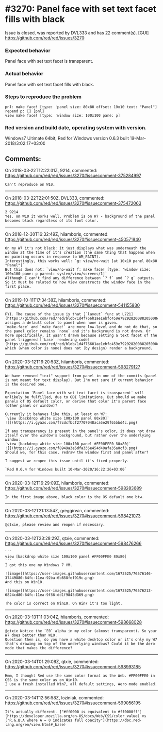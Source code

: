 
#3270: Panel face with set text facet fills with black
================================================================================
Issue is closed, was reported by DVL333 and has 22 comment(s).
[GUI]
<https://github.com/red/red/issues/3270>

### Expected behavior
Panel face with set text facet is transparent.
### Actual behavior
Panel face with set text facet fills with black.
### Steps to reproduce the problem
```
pnl: make face! [type: 'panel size: 80x80 offset: 10x10 text: "Panel"]
repend p: [] [pnl]
view make face! [type: 'window size: 100x100 pane: p]
```
### Red version and build date, operating system with version.
Windows7 Ultimate 64bit, Red for Windows version 0.6.3 built 19-Mar-2018/3:02:17+03:00


Comments:
--------------------------------------------------------------------------------

On 2018-03-22T12:22:01Z, 9214, commented:
<https://github.com/red/red/issues/3270#issuecomment-375284997>

    Can't reproduce on W10.

--------------------------------------------------------------------------------

On 2018-03-22T22:01:50Z, DVL333, commented:
<https://github.com/red/red/issues/3270#issuecomment-375472063>

    2 9214
    Yes, on W10 it works well. Problem is on W7 - background of the panel becomes black regardless of its font color.

--------------------------------------------------------------------------------

On 2018-12-30T16:32:49Z, hiiamboris, commented:
<https://github.com/red/red/issues/3270#issuecomment-450571840>

    On my W7 it's not black: it just displays what was underneath the window at the time of it's creation (the same thing that happens when no painting occurs in response to WM_PAINT).
    Interestingly, this works well: `g: view/no-wait [at 10x10 panel 80x80 "Panel"]`
    But this does not: `view/no-wait f: make face! [type: 'window size: 100x100 pane: p parent: system/view/screens/1]`
    Although I can't find any difference between `? f` and `? g` outputs. So it must be related to how View constructs the window face in the first place.

--------------------------------------------------------------------------------

On 2019-10-11T17:34:38Z, hiiamboris, commented:
<https://github.com/red/red/issues/3270#issuecomment-541155830>

    FYI. The cause of the issue is that [`layout` func at L721](https://github.com/red/red/blob/1d4f76601ae1ebfc459e79292820088205008c6f/modules/view/VID.red#L721) assigns a default color to panel when none is given. 
    `make-face` and `make face!` are more low-level and do not do that, so the panel color remains `none` and it's background is not drawn. Or more specifically, it wasn't drawn because setting a text facet of the panel triggered [`base` rendering code](https://github.com/red/red/blob/1d4f76601ae1ebfc459e79292820088205008c6f/modules/view/backends/windows/base.reds#L100), which (when color is none) does not (by design) render a background.

--------------------------------------------------------------------------------

On 2020-03-12T16:20:53Z, hiiamboris, commented:
<https://github.com/red/red/issues/3270#issuecomment-598279127>

    We have removed "text" support from panel in one of the commits (panel is not meant for text display). But I'm not sure if current behavior is the desired one.
    
    Expectation `Panel face with set text facet is transparent` will unlikely be fulfilled, due to GDI limitations. But should we make panels of OS default color, or derive that color it's parent face (other panel or window)?
    
    Currently it behaves like this, at least on W7:
    `view [backdrop white size 100x100 panel 80x80]`
    ![](https://i.gyazo.com/f7cdcfbcf27707048aca6e29f65bbd4c.png)
    
    If any transparency is present in the panel's color, it does not draw itself over the window's background, but rather over the underlying window:
    `view [backdrop white size 100x100 panel #FF00FFE0 80x80]`
    ![](https://i.gyazo.com/f8949a3e5dfa336e454d40afa35a0cf3.png)
    Should we, for this case, redraw the window first and panel after?
    
    I suggest we reopen this issue until it's fixed properly.
    
    `Red 0.6.4 for Windows built 10-Mar-2020/16:22:26+03:00`

--------------------------------------------------------------------------------

On 2020-03-12T16:29:09Z, hiiamboris, commented:
<https://github.com/red/red/issues/3270#issuecomment-598283689>

    In the first image above, black color is the OS default one btw.

--------------------------------------------------------------------------------

On 2020-03-12T21:13:54Z, greggirwin, commented:
<https://github.com/red/red/issues/3270#issuecomment-598421073>

    @qtxie, please review and reopen if necessary.

--------------------------------------------------------------------------------

On 2020-03-12T23:28:29Z, qtxie, commented:
<https://github.com/red/red/issues/3270#issuecomment-598476266>

    ```
    view [backdrop white size 100x100 panel #FF00FFE0 80x80]
    ```
    I got this one my Windows 7 VM.
    
    ![image](https://user-images.githubusercontent.com/1673525/76576146-37449880-64fc-11ea-92ba-6b858fef919c.png)
    And this on Win10.
    
    ![image](https://user-images.githubusercontent.com/1673525/76576213-6824cd80-64fc-11ea-9f86-dd1f9845d369.png)
    
    The color is correct on Win10. On Win7 it's too light.

--------------------------------------------------------------------------------

On 2020-03-13T11:03:04Z, hiiamboris, commented:
<https://github.com/red/red/issues/3270#issuecomment-598668028>

    @qtxie Notice the `E0` alpha in my color (almost transparent). So your W7 does better than W10.
    Question then is, do you have a white desktop color or it's only my W7 that's drawing on top of the underlying windows? Could it be the Aero mode that makes the difference?

--------------------------------------------------------------------------------

On 2020-03-14T01:29:08Z, qtxie, commented:
<https://github.com/red/red/issues/3270#issuecomment-598993185>

    Hmm, I thought Red use the same color format as the Web. #FF00FFE0 in CSS is the same color as on Win10.
    I use a fresh installed Win7, all default settings, Aero mode enabled.

--------------------------------------------------------------------------------

On 2020-03-14T12:56:58Z, loziniak, commented:
<https://github.com/red/red/issues/3270#issuecomment-599056195>

    It's actually different. ["#ff0000 is equivalent to #ff0000ff"](https://developer.mozilla.org/en-US/docs/Web/CSS/color_value) vs ["R.G.B.A where A = 0 indicates full opacity"](https://doc.red-lang.org/en/view.html#_base)

